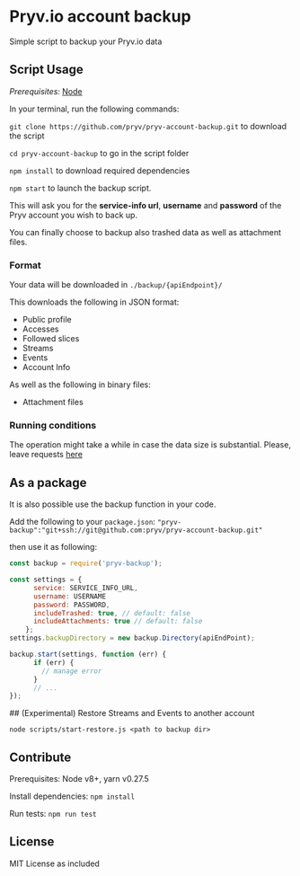 # Pryv.io account backup

<!--
[![Build Status](https://travis-ci.org/pryv/pryv-account-backup.svg?branch=master)](https://travis-ci.org/pryv/pryv-account-backup)
[![Coverage Status](https://coveralls.io/repos/github/pryv/pryv-account-backup/badge.svg?branch=master)](https://coveralls.io/github/pryv/pryv-account-backup?branch=master)
-->

Simple script to backup your Pryv.io data

## Script Usage

*Prerequisites:* [Node](https://nodejs.org/en/)

In your terminal, run the following commands:

`git clone https://github.com/pryv/pryv-account-backup.git` to download the script

`cd pryv-account-backup` to go in the script folder

`npm install` to download required dependencies

`npm start` to launch the backup script.

This will ask you for the **service-info url**, **username** and **password** of the Pryv account you wish to back up.

You can finally choose to backup also trashed data as well as attachment files.

### Format

Your data will be downloaded in `./backup/{apiEndpoint}/`

This downloads the following in JSON format:
* Public profile
* Accesses
* Followed slices
* Streams
* Events
* Account Info

As well as the following in binary files:
* Attachment files

### Running conditions

The operation might take a while in case the data size is substantial. Please, leave requests [here](https://github.com/pryv/pryv-account-backup/issues)

## As a package

It is also possible use the backup function in your code.

Add the following to your `package.json`: `"pryv-backup":"git+ssh://git@github.com:pryv/pryv-account-backup.git"`

then use it as following:

```javascript
const backup = require('pryv-backup');

const settings = {
      service: SERVICE_INFO_URL,
      username: USERNAME  
      password: PASSWORD,  
      includeTrashed: true, // default: false  
      includeAttachments: true // default: false
    };  
settings.backupDirectory = new backup.Directory(apiEndPoint);  

backup.start(settings, function (err) {
      if (err) {
        // manage error
      }
      // ...
});
```

## (Experimental) Restore Streams and Events to another account

`node scripts/start-restore.js <path to backup dir>`

## Contribute

Prerequisites: Node v8+, yarn v0.27.5

Install dependencies: `npm install`

Run tests: `npm run test`

## License

MIT License as included

